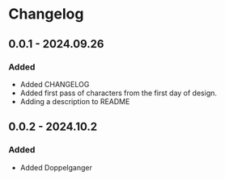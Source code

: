 # Changelog

## 0.0.1 - 2024.09.26

### Added
 - Added CHANGELOG
 - Added first pass of characters from the first day of design.
 - Adding a description to README

 ## 0.0.2 - 2024.10.2

 ### Added
- Added Doppelganger